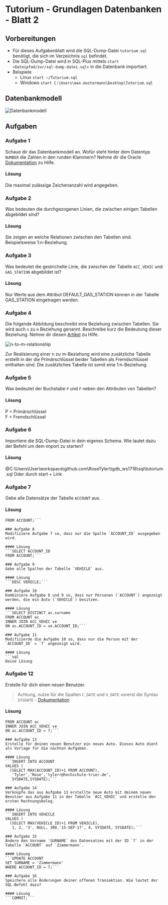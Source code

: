 # Tutorium - Grundlagen Datenbanken - Blatt 2

## Vorbereitungen
* Für dieses Aufgabenblatt wird die SQL-Dump-Datei `tutorium.sql` benötigt, die sich im Verzeichnis `sql` befindet.
* Die SQL-Dump-Datei wird in SQL-Plus mittels `start <Dateipfad/zur/sql-dump-datei.sql>` in die Datenbank importiert.
* Beispiele
  * Linux `start ~/Tutorium.sql`
  * Windows `start C:\Users\max.mustermann\Desktop\Tutorium.sql`

## Datenbankmodell
![Datenbankmodell](./img/datamodler_schema.png)

## Aufgaben

### Aufgabe 1
Schaue dir das Datenbankmodell an. Wofür steht hinter dem Datentyp `NUMBER` die Zahlen in den runden Klammern?
Nehme dir die Oracle [Dokumentation](https://docs.oracle.com/cd/B28359_01/server.111/b28318/datatype.htm#CNCPT012) zu Hilfe.

#### Lösung
Die maximal zulässige Zeichenanzahl wird angegeben.

### Aufgabe 2
Was bedeuten die durchgezogenen Linien, die zwischen einigen Tabellen abgebildet sind?

#### Lösung
Sie zeigen an welche Relationen zwischen den Tabellen sind. Beispielsweise 1:n-Beziehung.

### Aufgabe 3
Was bedeutet die gestrichelte Linie, die zwischen der Tabelle `ACC_VEHIC` und `GAS_STATION` abgebildet ist?

#### Lösung
Nur Werte aus dem Attribut DEFAULT_GAS_STATION können in der Tabelle GAS_STATION eingetragen werden.

### Aufgabe 4
Die folgende Abbildung beschreibt eine Beziehung zwischen Tabellen. Sie wird auch `n` zu `m` Beziehung genannt. Beschreibe kurz die Bedeutung dieser Beziehung.
Nehme dir diesen [Artikel](https://glossar.hs-augsburg.de/Beziehungstypen) zu Hilfe.

![n-to-m-relationship](./img/n-to-m-relationship.png)

Zur Realisierung einer n zu m-Beziehung wird eine zusätzliche Tabelle erstellt in der die Primärschlüssel beider Tabellen als Fremdschlüssel enthalten sind. Die zusätzliches Tabelle ist somit eine 1:n-Beziehung.

### Aufgabe 5
Was bedeutet der Buchstabe `P` und `F` neben den Attributen von Tabellen?

#### Lösung
P = Primärschlüssel  
F = Fremdschlüssel


### Aufgabe 6
Importiere die SQL-Dump-Datei in dein eigenes Schema. Wie lautet dazu der Befehl um dem import zu starten?

#### Lösung
@C:\Users\User\workspace\github.com\RoseTyler\tgdb_ws1718\sql\tutorium.sql
Oder durch start + Link

### Aufgabe 7
Gebe alle Datensätze der Tabelle `ACCOUNT` aus.

#### Lösung
```SELECT * 
FROM ACCOUNT;```

### Aufgabe 8
Modifiziere Aufgabe 7 so, dass nur die Spalte `ACCOUNT_ID` ausgegeben wird.

#### Lösung
```SELECT ACCOUNT_ID 
FROM ACCOUNT;```

### Aufgabe 9
Gebe alle Spalten der Tabelle `VEHICLE` aus.

#### Lösung
```DESC VEHICLE;```

### Aufgabe 10
Kombiniere Aufgabe 8 und 9 so, dass nur Personen (`ACCOUNT`) angezeigt werden, die ein Auto (`VEHICLE`) besitzen.

#### Lösung
```SELECT DISTINCT ac.surname 
FROM ACCOUNT ac
INNER JOIN ACC_VEHIC ve 
ON ac.ACCOUNT_ID = ve.ACCOUNT_ID;```

### Aufgabe 11
Modifizierde die Aufgabe 10 so, dass nur die Person mit der `ACCOUNT_ID` = `7` angezeigt wird.

#### Lösung
```sql
Deine Lösung
```

### Aufgabe 12
Erstelle für dich einen neuen Benutzer.
> Achtung, nutze für die Spalten `C_DATE` und `U_DATE` vorerst die Syntax `SYSDATE` - [Dokumentation](https://docs.oracle.com/cd/B19306_01/server.102/b14200/functions172.htm)

#### Lösung
```SELECT DISTINCT ac.surname 
FROM ACCOUNT ac
INNER JOIN ACC_VEHIC ve 
ON ac.ACCOUNT_ID = 7;```

### Aufgabe 13
Erstelle für deinen neuen Benutzer ein neues Auto. Dieses Auto dient als Vorlage für die nächten Aufgaben.

#### Lösung
```INSERT INTO ACCOUNT
VALUES (
  (SELECT MAX(ACCOUNT_ID)+1 FROM ACCOUNT),
   'Tyler','Rose','tylerr@hochschule-trier.de',
   SYSDATE,SYSDATE);```

### Aufgabe 14
Verknüpfe das aus Aufgabe 13 erstellte neue Auto mit deinem neuen Benutzer aus Aufgabe 11 in der Tabelle `ACC_VEHIC` und erstelle den ersten Rechnungsbeleg.

#### Lösung
```INSERT INTO VEHICLE
VALUES (
  (SELECT MAX(VEHICLE_ID)+1 FROM VEHICLE),
   1, 2, '3', NULL, 300,'15-SEP-17', 4, SYSDATE, SYSDATE);```

### Aufgabe 15
Ändere den Vorname `SURNAME` des Datensatzes mit der ID `7` in der Tabelle `ACCOUNT` auf `Zimmermann`.

#### Lösung
```UPDATE ACCOUNT 
SET SURNAME = 'Zimmermann' 
WHERE ACCOUNT_ID = 7;```

### Aufgabe 16
Speichere alle Änderungen deiner offenen Transaktion. Wie lautet der SQL-Befehl dazu?

#### Lösung
```COMMIT;```
